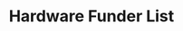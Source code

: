 ---
title: Hardware Funder List
goto: "https://docs.google.com/forms/d/e/1FAIpQLSfJzANyUy3EDfFApdfjUN5K5QwTd_8xJyHSo96RxUax4kKIPg/viewform?usp=sf_link"
---